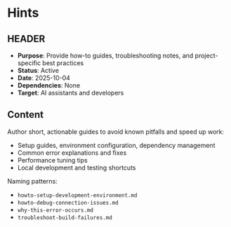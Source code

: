 # Hints

## HEADER
- **Purpose**: Provide how-to guides, troubleshooting notes, and project-specific best practices
- **Status**: Active
- **Date**: 2025-10-04
- **Dependencies**: None
- **Target**: AI assistants and developers

## Content
Author short, actionable guides to avoid known pitfalls and speed up work:
- Setup guides, environment configuration, dependency management
- Common error explanations and fixes
- Performance tuning tips
- Local development and testing shortcuts

Naming patterns:
- `howto-setup-development-environment.md`
- `howto-debug-connection-issues.md`
- `why-this-error-occurs.md`
- `troubleshoot-build-failures.md`

